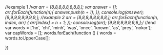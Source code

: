 //example 1
/*var arr = [8,8,8,8,8,8,8,8,];
var answer = [];
arr.forEach(function(n){
    answer.push(n + 1);
});
console.log(answer); 
[9,9,9,9,9,9,9,9,];
//example 2
arr = [8,8,8,8,8,8,8,8,];
arr.forEach(function(n, index, arr) {
    arr[index] = n + 1;
});
console.log(arr);
[9,9,9,9,9,9,9,9,];*/
//end
var words = ['ho', 'chi', 'minh', 'was', 'once', 'known', 'as', 'prey', 'nokor'];
var capWords = [];
words.forEach(function () {
    words = words.toUpperCase[];

})



